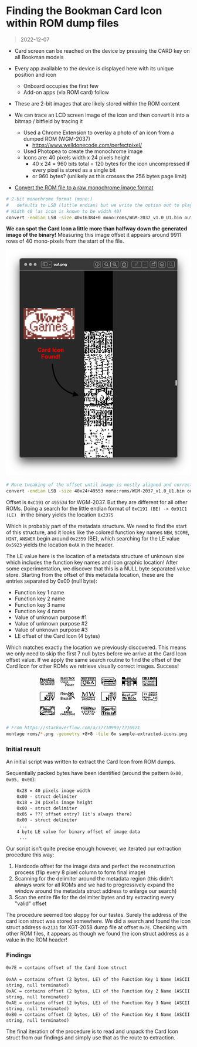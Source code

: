 # Finding the Bookman Card Icon within ROM dump files

> 2022-12-07

- Card screen can be reached on the device by pressing the CARD key on all Bookman models
- Every app available to the device is displayed here with its unique position and icon
    - Onboard occupies the first few
    - Add-on apps (via ROM card) follow
- These are 2-bit images that are likely stored within the ROM content
- We can trace an LCD screen image of the icon and then convert it into a bitmap / bitfield by tracing it
    - Used a Chrome Extension to overlay a photo of an icon from a dumped ROM (WGM-2037)
        - https://www.welldonecode.com/perfectpixel/
    - Used Photopea to create the monochrome image
    - Icons are: 40 pixels width x 24 pixels height
        - 40 x 24 = 960 bits total = 120 bytes for the icon uncompressed if every pixel is stored as a single bit
        - or 960 bytes? (unlikely as this crosses the 256 bytes page limit)

- [Convert the ROM file to a raw monochrome image format](https://superuser.com/a/978432)
    
```bash
# 2-bit monochrome format (mono:)
#   defaults to LSB (little endian) but we write the option out to play with it
# Width 40 (as icon is known to be width 40)
convert -endian LSB -size 40x16384+0 mono:roms/WGM-2037_v1.0_U1.bin out.png
```

**We can spot the Card Icon a little more than halfway down the generated image of the binary!**
Measuring this image offset it appears around 9911 rows of 40 mono-pixels from the start of the file. 


<img src="../photos/WGM-2037/Screen Shot 2022-12-07 at 11.21.17 PM.png">

```bash
# More tweaking of the offset until image is mostly aligned and correct
convert -endian LSB -size 40x24+49553 mono:roms/WGM-2037_v1.0_U1.bin out.png
```

Offset is `0xC191` or `49553d` for WGM-2037. But they are different for all other ROMs.
Doing a search for the little endian format of `0xC191 (BE) -> 0x91C1 (LE) ` in the binary yields the location `0x2375`

Which is probably part of the metadata structure. We need to find the start of this structure, and it looks like the colored function key names `NEW`, `SCORE`, `HINT`, `ANSWER` begin around `0x2359` (BE), which searching for the LE value `0x5923` yields the location `0xAA` in the header. 

The LE value here is the location of a metadata structure of unknown size which includes the function key names and icon graphic location!
After some experimentation, we discover that this is a NULL byte separated value store. Starting from the offset of this metadata location, these are the entries separated by 0x00 (null byte):
- Function key 1 name
- Function key 2 name
- Function key 3 name
- Function key 4 name
- Value of unknown purpose #1
- Value of unknown purpose #2
- Value of unknown purpose #3
- LE offset of the Card Icon (4 bytes)

Which matches exactly the location we previously discovered. This means we only need to skip the first 7 null bytes before we arrive at the Card Icon offset value. If we apply the same search routine to find the offset of the Card Icon for other ROMs we retrieve visually correct images. Success!

<center>
<img src="../sample-extracted-icons.png">
</center>

```bash
# From https://stackoverflow.com/a/37710999/7216921
montage roms/*.png -geometry +8+8 -tile 6x sample-extracted-icons.png
```

### Initial result

An initial script was written to extract the Card Icon from ROM dumps.

Sequentially packed bytes have been identified (around the pattern `0x00, 0x05, 0x00`):

```
    0x28 = 40 pixels image width
    0x00 - struct delimiter
    0x18 = 24 pixels image height
    0x00 - struct delimiter
    0x05 = ??? offset entry? (it's always there)
    0x00 - struct delimiter
     ...
    4 byte LE value for binary offset of image data
     ...
```

Our script isn't quite precise enough however, we iterated our extraction procedure this way:

1. Hardcode offset for the image data and perfect the reconstruction process (flip every 8 pixel column to form final image)
2. Scanning for the delimiter around the metadata region (this didn't always work for all ROMs and we had to progressively expand the window around the metadata struct address to enlarge our search)
3. Scan the entire file for the delimiter bytes and try extracting every "valid" offset

The procedure seemed too sloppy for our tastes. Surely the address of the card icon struct was stored somewhere. We did a search and found the icon struct address `0x2131` for XGT-2058 dump file at offset `0x7E`. Checking with other ROM files, it appears as though we found the icon struct address as a value in the ROM header!

### Findings

```
0x7E = contains offset of the Card Icon struct

0xAA = contains offset (2 bytes, LE) of the Function Key 1 Name (ASCII string, null terminated)
0xAC = contains offset (2 bytes, LE) of the Function Key 2 Name (ASCII string, null terminated)
0xAE = contains offset (2 bytes, LE) of the Function Key 3 Name (ASCII string, null terminated)
0xB0 = contains offset (2 bytes, LE) of the Function Key 4 Name (ASCII string, null terminated)
```

The final iteration of the procedure is to read and unpack the Card Icon struct from our findings and simply use that as the route to extraction.